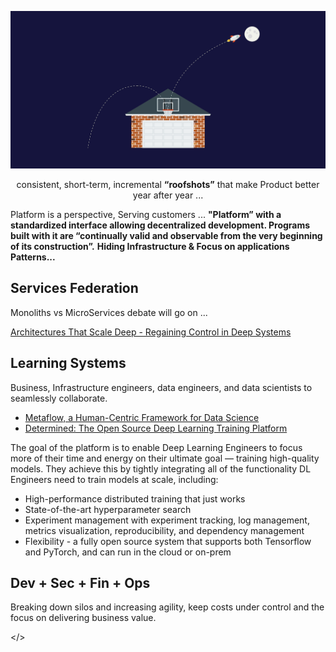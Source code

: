 ![](../images/roofshots.png)
<p align="center">consistent, short-term, incremental <b>“roofshots”</b> that make Product better year after year ... </p> 

Platform is a perspective, Serving customers ... **"Platform” with a standardized interface allowing decentralized development. Programs built with it are “continually valid and observable from the very beginning of its construction”.**
**Hiding Infrastructure & Focus on applications Patterns...** 

## **Services Federation** 

Monoliths vs MicroServices debate will go on ...

[Architectures That Scale Deep - Regaining Control in Deep Systems](https://www.infoq.com/presentations/properties-deep-systems/)

## **Learning Systems**
Business, Infrastructure engineers, data engineers, and data scientists to seamlessly collaborate. 

* [Metaflow, a Human-Centric Framework for Data Science](https://netflixtechblog.com/open-sourcing-metaflow-a-human-centric-framework-for-data-science-fa72e04a5d9)
* [Determined: The Open Source Deep Learning Training Platform](https://determined.ai/developers/)

The goal of the platform is to enable Deep Learning Engineers to focus more of their time and energy on their ultimate goal — training high-quality models. They achieve this by tightly integrating all of the functionality DL Engineers need to train models at scale, including:
- High-performance distributed training that just works
- State-of-the-art hyperparameter search
- Experiment management with experiment tracking, log management, metrics visualization, reproducibility, and dependency management
- Flexibility - a fully open source system that supports both Tensorflow and PyTorch, and can run in the cloud or on-prem

## **Dev + Sec + Fin + Ops** 

Breaking down silos and increasing agility, keep costs under control and the focus on delivering business value.

</>

